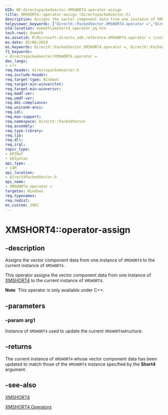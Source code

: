 ```yaml
---
UID: NF:directxpackedvector.XMSHORT4.operator-assign
title: XMSHORT4::operator-assign (directxpackedvector.h)
description: Assigns the vector component data from one instance of XMSHORT4 to the current instance of XMSHORT4.
helpviewer_keywords: ["DirectX::PackedVector.XMSHORT4.operator =","DirectX::PackedVector::XMSHORT4::operator =","XMSHORT4 structure [DirectX Math Support APIs]","operator = method","XMSHORT4.operator =","XMSHORT4.operator-assign","XMSHORT4.operator=","XMSHORT4::operator-assign","XMSHORT4::operator=","dxmath.xmshort4_operator_eq","operator = method [DirectX Math Support APIs]","operator = method [DirectX Math Support APIs]","XMSHORT4 structure","operator="]
old-location: dxmath\xmshort4_operator_eq.htm
tech.root: dxmath
ms.assetid: M:Microsoft.directx_sdk.reference.XMSHORT4.operator = (const XMSHORT4)
ms.date: 05/06/2019
ms.keywords: DirectX::PackedVector.XMSHORT4.operator =, DirectX::PackedVector::XMSHORT4::operator =, XMSHORT4 structure [DirectX Math Support APIs],operator = method, XMSHORT4.operator =, XMSHORT4.operator-assign, XMSHORT4.operator=, XMSHORT4::operator-assign, XMSHORT4::operator=, dxmath.xmshort4_operator_eq, operator = method [DirectX Math Support APIs], operator = method [DirectX Math Support APIs],XMSHORT4 structure, operator=
f1_keywords:
- directxpackedvector/XMSHORT4.operator =
dev_langs:
- c++
req.header: directxpackedvector.h
req.include-header: 
req.target-type: Windows
req.target-min-winverclnt: 
req.target-min-winversvr: 
req.kmdf-ver: 
req.umdf-ver: 
req.ddi-compliance: 
req.unicode-ansi: 
req.idl: 
req.max-support: 
req.namespace: DirectX::PackedVector
req.assembly: 
req.type-library: 
req.lib: 
req.dll: 
req.irql: 
topic_type:
- APIRef
- kbSyntax
api_type:
- COM
api_location:
- DirectXPackedVector.h
api_name:
- XMSHORT4.operator =
targetos: Windows
req.typenames: 
req.redist: 
ms.custom: 19H1
---
```


# XMSHORT4::operator-assign

## -description

Assigns the vector component data from one instance of <code>XMSHORT4</code> to the current instance of <code>XMSHORT4</code>.

This operator assigns the vector component data from one instance of <a href="https://msdn.microsoft.com/49DAD98F-14D6-45B9-9D30-0EC553BB32EF">XMSHORT4</a> to the current instance of <code>XMSHORT4</code>.

<div class="alert"><b>Note</b>  This operator is only available under C++.</div>

## -parameters

### -param arg1

Instance of <code>XMSHORT4</code> used to update the current <code>XMSHORT4</code>structure.

## -returns

The current instance of <code>XMSHORT4</code> whose vector component data has been updated to match those of the <code>XMSHORT4</code> instance specified by the <b>Short4</b> argument.

## -see-also

<a href="https://msdn.microsoft.com/49DAD98F-14D6-45B9-9D30-0EC553BB32EF">XMSHORT4</a>

<a href="https://msdn.microsoft.com/b57fbd3a-a483-44fe-8604-28dd50e92f8e">XMSHORT4 Operators</a>
